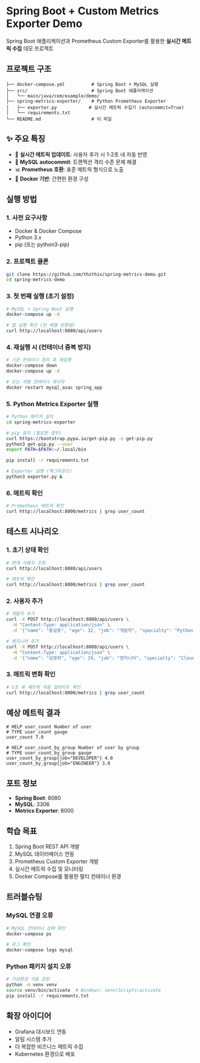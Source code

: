 # Spring Boot + Custom Metrics Exporter Demo

Spring Boot 애플리케이션과 Prometheus Custom Exporter를 활용한 **실시간 메트릭 수집** 데모 프로젝트

## 프로젝트 구조
```
├── docker-compose.yml          # Spring Boot + MySQL 실행
├── src/                        # Spring Boot 애플리케이션
│   └── main/java/com/example/demo/
├── spring-metrics-exporter/    # Python Prometheus Exporter
│   ├── exporter.py            # 실시간 메트릭 수집기 (autocommit=True)
│   └── requirements.txt
└── README.md                   # 이 파일
```

## ✨ 주요 특징
- 🚀 **실시간 메트릭 업데이트**: 사용자 추가 시 1-2초 내 자동 반영
- 🔄 **MySQL autocommit**: 트랜잭션 격리 수준 문제 해결
- 📊 **Prometheus 호환**: 표준 메트릭 형식으로 노출
- 🐳 **Docker 기반**: 간편한 환경 구성

## 실행 방법

### 1. 사전 요구사항
- Docker & Docker Compose
- Python 3.x
- pip (또는 python3-pip)

### 2. 프로젝트 클론
```bash
git clone https://github.com/thzthix/spring-metrics-demo.git
cd spring-metrics-demo
```

### 3. 첫 번째 실행 (초기 설정)
```bash
# MySQL + Spring Boot 실행
docker-compose up -d

# 앱 실행 확인 (빈 배열 반환됨)
curl http://localhost:8080/api/users
```

### 4. 재실행 시 (컨테이너 중복 방지)
```bash
# 기존 컨테이너 정리 후 재실행
docker-compose down
docker-compose up -d

# 또는 개별 컨테이너 재시작
docker restart mysql_asac spring_app
```

### 5. Python Metrics Exporter 실행
```bash
# Python 패키지 설치
cd spring-metrics-exporter

# pip 설치 (필요한 경우)
curl https://bootstrap.pypa.io/get-pip.py -o get-pip.py
python3 get-pip.py --user
export PATH=$PATH:~/.local/bin

pip install -r requirements.txt

# Exporter 실행 (백그라운드)
python3 exporter.py &
```

### 6. 메트릭 확인
```bash
# Prometheus 메트릭 확인
curl http://localhost:8000/metrics | grep user_count
```

## 테스트 시나리오

### 1. 초기 상태 확인
```bash
# 현재 사용자 조회
curl http://localhost:8080/api/users

# 메트릭 확인
curl http://localhost:8000/metrics | grep user_count
```

### 2. 사용자 추가
```bash
# 개발자 추가
curl -X POST http://localhost:8080/api/users \
  -H "Content-Type: application/json" \
  -d '{"name": "홍길동", "age": 32, "job": "개발자", "specialty": "Python"}'

# 엔지니어 추가  
curl -X POST http://localhost:8080/api/users \
  -H "Content-Type: application/json" \
  -d '{"name": "김영희", "age": 29, "job": "엔지니어", "specialty": "Cloud"}'
```

### 3. 메트릭 변화 확인
```bash
# 1초 후 메트릭 자동 업데이트 확인
curl http://localhost:8000/metrics | grep user_count
```

## 예상 메트릭 결과
```
# HELP user_count Number of user
# TYPE user_count gauge
user_count 7.0

# HELP user_count_by_group Number of user by group  
# TYPE user_count_by_group gauge
user_count_by_group{job="DEVELOPER"} 4.0
user_count_by_group{job="ENGINEER"} 3.0
```

## 포트 정보
- **Spring Boot**: 8080
- **MySQL**: 3306  
- **Metrics Exporter**: 8000

## 학습 목표
1. Spring Boot REST API 개발
2. MySQL 데이터베이스 연동
3. Prometheus Custom Exporter 개발
4. 실시간 메트릭 수집 및 모니터링
5. Docker Compose를 활용한 멀티 컨테이너 환경

## 트러블슈팅

### MySQL 연결 오류
```bash
# MySQL 컨테이너 상태 확인
docker-compose ps

# 로그 확인
docker-compose logs mysql
```

### Python 패키지 설치 오류
```bash
# 가상환경 사용 권장
python -m venv venv
source venv/bin/activate  # Windows: venv\Scripts\activate
pip install -r requirements.txt
```

## 확장 아이디어
- Grafana 대시보드 연동
- 알림 시스템 추가
- 더 복잡한 비즈니스 메트릭 수집
- Kubernetes 환경으로 배포